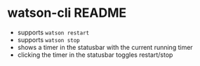 # watson-cli README

- supports `watson restart`
- supports `watson stop`
- shows a timer in the statusbar with the current running timer
- clicking the timer in the statusbar toggles restart/stop
